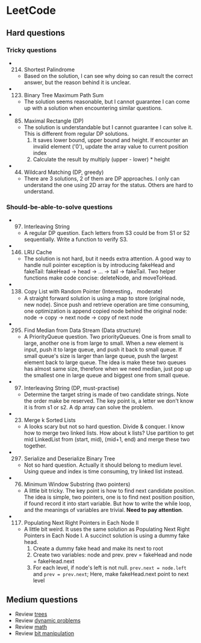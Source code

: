 # LeetCode
## Hard questions
### Tricky questions
 - 214. Shortest Palindrome 
      - Based on the solution, I can see why doing so can result the correct answer, but the reason behind it is unclear. 
 - 123. Binary Tree Maximum Path Sum
      - The solution seems reasonable, but I cannot guarantee I can come up with a solution when encountering similar questions. 
 - 85. Maximal Rectangle (DP)
      - The solution is understandable but I cannot guarantee I can solve it. This is different from regular DP solutions.
        1. It saves lower bound, upper bound and height. If encounter an invalid element ('0'), update the array value to current position index
        2. Calculate the result by multiply (upper - lower) * height
 - 44. Wildcard Matching (DP, greedy)
  	  - There are 3 solutions, 2 of them are DP approaches. I only can understand the one using 2D array for the status. Others are hard to understand. 

### Should-be-able-to-solve questions
 - 97. Interleaving String
      -  A regular DP question. Each letters from S3 could be from S1 or S2 sequentially. Write a function to verify S3. 
 - 146. LRU Cache
      - The solution is not hard, but it needs extra attention. A good way to handle null pointer exception is by introducing fakeHead and fakeTail: fakeHead -> head -> ... -> tail -> fakeTail. Two helper functions make code concise: deleteNode, and moveToHead.
 - 138. Copy List with Random Pointer (Interesting， moderate) 
      - A straight forward solution is using a map to store (original node, new node). Since push and retrieve operation are time consuming, one optimization is append copied node behind the original node: node -> copy -> next node -> copy of next node
 - 295. Find Median from Data Stream (Data structure)
      - A PriorityQueue question. Two priorityQueues. One is from small to large, another one is from large to small. When a new element is input, push it to large queue, and push it back to small queue. If small queue's size is larger than large queue, push the largest element back to large queue. The idea is make these two queues has almost same size, therefore when we need median, just pop up the smallest one in large queue and biggest one from small queue. 
 - 97.  Interleaving String (DP, must-practise) 
      - Determine the target string is made of two candidate strings. Note the order make be reserved. The key point is, a letter we don't know it is from s1 or s2. A dp array can solve the problem. 
 - 23.  Merge k Sorted Lists
      - A looks scary but not so hard question. Divide & conquer. I know how to merge two linked lists. How about k lists? Use partition to get mid LinkedList from (start, mid), (mid+1, end) and merge these two together. 
 - 297. Serialize and Deserialize Binary Tree
      - Not so hard question. Actually it should belong to medium level. Using queue and index is time consuming, try linked list instead. 
 - 76.	Minimum Window Substring (two pointers)
      - A little bit tricky. The key point is how to find next candidate position. The idea is simple, two pointers, one is to find next position position, if found record it into start variable. But how to write the while loop, and the meanings of variables are trivial. **Need to pay attention**. 
 - 117. Populating Next Right Pointers in Each Node II
      - A little bit weird. It uses the same solution as Populating Next Right Pointers in Each Node I. A succinct solution is using a dummy fake head.
        1. Create a dummy fake head and make its next to root
        2. Create two variables: node and prev. prev = fakeHead and node = fakeHead.next 
        3. For each level, if node's left is not null. `prev.next = node.left` and `prev = prev.next`; Here, make fakeHead.next point to next level
      
   
  
## Medium questions
  - Review [trees](https://github.com/jiguan/LeetCode/blob/master/test/com/leetcode/tree/README.md)
  - Review [dynamic problems](https://github.com/jiguan/LeetCode/blob/master/test/com/leetcode/dp/README.md)
  - Review [math](https://github.com/jiguan/LeetCode/blob/master/test/com/leetcode/math/README.md)
  - Review [bit manipulation](https://github.com/jiguan/LeetCode/blob/master/test/com/leetcode/bit/README.md)